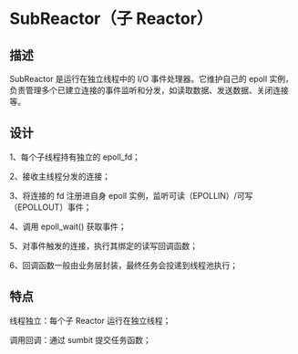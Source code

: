 # SubReactor（子 Reactor）

## 描述
SubReactor 是运行在独立线程中的 I/O 事件处理器。它维护自己的 epoll 实例，负责管理多个已建立连接的事件监听和分发，如读取数据、发送数据、关闭连接等。

## 设计
1、每个子线程持有独立的 epoll_fd；

2、接收主线程分发的连接；

3、将连接的 fd 注册进自身 epoll 实例，监听可读（EPOLLIN）/可写（EPOLLOUT）事件；

4、调用 epoll_wait() 获取事件；

5、对事件触发的连接，执行其绑定的读写回调函数；

6、回调函数一般由业务层封装，最终任务会投递到线程池执行；

## 特点
线程独立：每个子 Reactor 运行在独立线程；

调用回调：通过 sumbit 提交任务函数；

